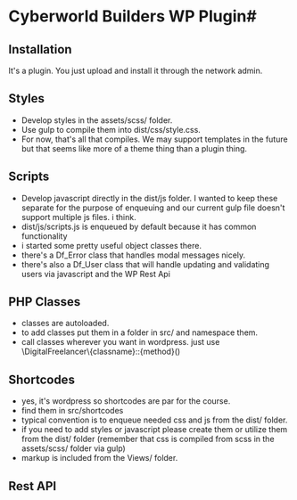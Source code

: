 # Cyberworld Builders WP Plugin#

## Installation ##
It's a plugin. You just upload and install it through the network admin.

## Styles ##
- Develop styles in the assets/scss/ folder.
- Use gulp to compile them into dist/css/style.css.
- For now, that's all that compiles. We may support templates in the future but that seems like more of a theme thing than a plugin thing.

## Scripts ##
- Develop javascript directly in the dist/js folder. I wanted to keep these separate for the purpose of enqueuing and our current gulp file doesn't support multiple js files. i think.
- dist/js/scripts.js is enqueued by default because it has common functionality
- i started some pretty useful object classes there.
- there's a Df_Error class that handles modal messages nicely.
- there's also a Df_User class that will handle updating and validating users via javascript and the WP Rest Api

## PHP Classes ##
- classes are autoloaded.
- to add classes put them in a folder in src/ and namespace them.
- call classes wherever you want in wordpress. just use \\DigitalFreelancer\\{classname}::{method}()

## Shortcodes ##
- yes, it's wordpress so shortcodes are par for the course.
- find them in src/shortcodes
- typical convention is to enqueue needed css and js from the dist/ folder.
- if you need to add styles or javascript please create them or utilize them from the dist/ folder (remember that css is compiled from scss in the assets/scss/ folder via gulp)
- markup is included from the Views/ folder.

## Rest API ##

